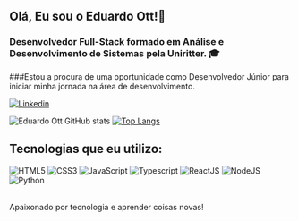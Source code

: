 ## Olá, Eu sou o Eduardo Ott!👻
### Desenvolvedor Full-Stack formado em Análise e Desenvolvimento de Sistemas pela Uniritter. 🎓

###Estou a procura de uma oportunidade como Desenvolvedor Júnior para iniciar minha jornada na área de desenvolvimento.

[![Linkedin](https://img.shields.io/badge/LinkedIn-0077B5?style=for-the-badge&logo=linkedin&logoColor=white)](https://www.linkedin.com/in/eduardo-ott/)

![Eduardo Ott GitHub stats](https://github-readme-stats.vercel.app/api?username=Eduardo-Ott&show_icons=true&theme=tokyonight)
[![Top Langs](https://github-readme-stats.vercel.app/api/top-langs/?username=Eduardo-Ott&layout=compact&layout=compact&theme=tokyonight)](https://github.com/Eduardo-Ott/github-readme-stats)


## Tecnologias que eu utilizo:

<div>
    <img src="https://img.shields.io/badge/HTML5-E34F26?style=for-the-badge&logo=html5&logoColor=white" alt="HTML5">
    <img src="https://img.shields.io/badge/CSS3-1572B6?style=for-the-badge&logo=css3&logoColor=white" alt="CSS3">
    <img src="https://img.shields.io/badge/JavaScript-323330?style=for-the-badge&logo=javascript&logoColor=F7DF1E" alt="JavaScript">
    <img src="https://img.shields.io/badge/TypeScript-007ACC?style=for-the-badge&logo=typescript&logoColor=white" alt="Typescript">
    <img src="https://img.shields.io/badge/React-20232A?style=for-the-badge&logo=react&logoColor=61DAFB" alt="ReactJS">
    <img src="https://img.shields.io/badge/Node.js-43853D?style=for-the-badge&logo=node.js&logoColor=white" alt="NodeJS">
    <img src="https://img.shields.io/badge/Python-14354C?style=for-the-badge&logo=python&logoColor=white" alt="Python">
</div> <br/>

Apaixonado por tecnologia e aprender coisas novas!
